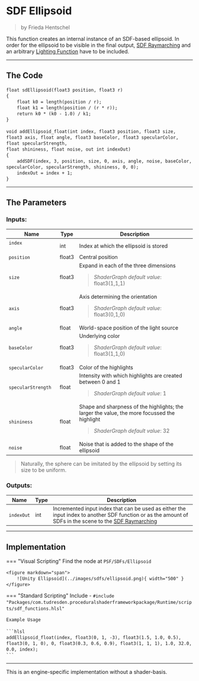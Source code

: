 <div class="container">
    <h1 class="main-heading">SDF Ellipsoid</h1>
    <blockquote class="author">by Frieda Hentschel</blockquote>
</div>

This function creates an internal instance of an SDF-based ellipsoid. In order for the ellipsoid to be visible in the final output, [SDF Raymarching](raymarching.md) and an arbitrary [Lighting Function](../lighting/generalInformation.md) have to be included. 

---

## The Code

``` hlsl
float sdEllipsoid(float3 position, float3 r)
{
    float k0 = length(position / r);
    float k1 = length(position / (r * r));
    return k0 * (k0 - 1.0) / k1;
}

void addEllipsoid_float(int index, float3 position, float3 size, float3 axis, float angle, float3 baseColor, float3 specularColor, float specularStrength,
float shininess, float noise, out int indexOut)
{
    addSDF(index, 3, position, size, 0, axis, angle, noise, baseColor, specularColor, specularStrength, shininess, 0, 0);
    indexOut = index + 1;
}
```

---

## The Parameters

### Inputs:
| Name            | Type     | Description |
|-----------------|----------|-------------|
| `index`  <img width=100/>  | int   | Index at which the ellipsoid is stored  |
| `position`        | float3   | Central position |
| `size`        | float3   | Expand in each of the three dimensions <br> <blockquote>*ShaderGraph default value*: float3(1,1,1)</blockquote>|
| `axis`            | float3   | Axis determining the orientation <br> <blockquote>*ShaderGraph default value*: float3(0,1,0)</blockquote>|
| `angle` | float   | World-space position of the light source |
| `baseColor`  | float3   | Underlying color <br> <blockquote>*ShaderGraph default value*: float3(1,1,0)</blockquote>|
| `specularColor`        | float3   | Color of the highlights |
| `specularStrength`            | float   | Intensity with which highlights are created between 0 and 1 <br> <blockquote>*ShaderGraph default value*: 1</blockquote> |
| `shininess` | float   | Shape and sharpness of the highlights; the larger the value, the more focussed the highlight  <br> <blockquote>*ShaderGraph default value*: 32</blockquote>|
| `noise` | float   | Noise that is added to the shape of the ellipsoid |

> Naturally, the sphere can be imitated by the ellipsoid by setting its size to be uniform.

### Outputs:
| Name            | Type     | Description |
|-----------------|----------|-------------|
| `indexOut`  | int   | Incremented input index that can be used as either the input index to another SDF function or as the amount of SDFs in the scene to the [SDF Raymarching](raymarching.md) |

---

## Implementation

=== "Visual Scripting"
    Find the node at `PSF/SDFs/Ellipsoid`

    <figure markdown="span">
        ![Unity Ellipsoid](../images/sdfs/ellipsoid.png){ width="500" }
    </figure>

=== "Standard Scripting"
    Include - ```#include "Packages/com.tudresden.proceduralshaderframeworkpackage/Runtime/scripts/sdf_functions.hlsl"```

    Example Usage

    ```hlsl
    addEllipsoid_float(index, float3(0, 1, -3), float3(1.5, 1.0, 0.5), float3(0, 1, 0), 0, float3(0.3, 0.6, 0.9), float3(1, 1, 1), 1.0, 32.0, 0.0, index);
    ```

---

This is an engine-specific implementation without a shader-basis.